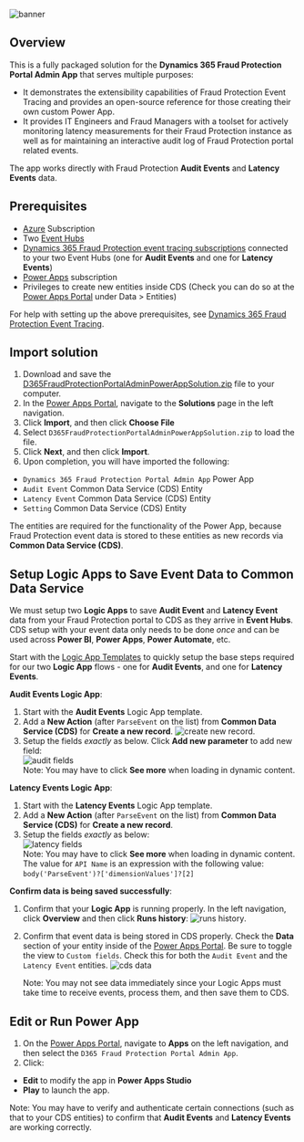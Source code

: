 ![banner](https://i.ibb.co/s6KQBB7/banner.png)

## Overview

This is a fully packaged solution for the **Dynamics 365 Fraud Protection Portal Admin App** that serves multiple purposes:

- It demonstrates the extensibility capabilities of Fraud Protection Event Tracing and provides an open-source reference for those creating their own custom Power App.
- It provides IT Engineers and Fraud Managers with a toolset for actively monitoring latency measurements for their Fraud Protection instance as well as for maintaining an interactive audit log of Fraud Protection portal related events.

The app works directly with Fraud Protection **Audit Events** and **Latency Events** data.

## Prerequisites

- [Azure](https://azure.microsoft.com/en-us/features/azure-portal/) Subscription
- Two [Event Hubs](https://docs.microsoft.com/en-us/azure/event-hubs/event-hubs-create)
- [Dynamics 365 Fraud Protection event tracing subscriptions](https://docs.microsoft.com/en-us/dynamics365/fraud-protection/event-tracing) connected to your two Event Hubs (one for **Audit Events** and one for **Latency Events**)
- [Power Apps](https://powerapps.microsoft.com/en-us/) subscription
- Privileges to create new entities inside CDS (Check you can do so at the [Power Apps Portal](https://make.preview.powerapps.com/) under Data > Entities)

For help with setting up the above prerequisites, see [Dynamics 365 Fraud Protection Event Tracing](https://docs.microsoft.com/en-us/dynamics365/fraud-protection/event-tracing).

## Import solution

1. Download and save the [D365FraudProtectionPortalAdminPowerAppSolution.zip](https://github.com/microsoft/Dynamics-365-Fraud-Protection-Samples/raw/master/power%20app%20sample/D365FraudProtectionPortalAdminPowerAppSolution.zip) file to your computer.
2. In the [Power Apps Portal](https://make.preview.powerapps.com/), navigate to the **Solutions** page in the left navigation.
3. Click **Import**, and then click **Choose File**
4. Select `D365FraudProtectionPortalAdminPowerAppSolution.zip` to load the file.
5. Click **Next**, and then click **Import**.
6. Upon completion, you will have imported the following:

- `Dynamics 365 Fraud Protection Portal Admin App` Power App
- `Audit Event` Common Data Service (CDS) Entity
- `Latency Event` Common Data Service (CDS) Entity
- `Setting` Common Data Service (CDS) Entity

The entities are required for the functionality of the Power App, because Fraud Protection event data is stored to these entities as new records via **Common Data Service (CDS)**.

## Setup Logic Apps to Save Event Data to Common Data Service

We must setup two **Logic Apps** to save **Audit Event** and **Latency Event** data from your Fraud Protection portal to CDS as they arrive in **Event Hubs**. CDS setup with your event data only needs to be done _once_ and can be used across **Power BI**, **Power Apps**, **Power Automate**, etc.

Start with the [Logic App Templates](https://github.com/microsoft/Dynamics-365-Fraud-Protection-Samples/tree/master/logic%20app%20templates) to quickly setup the base steps required for our two **Logic App** flows - one for **Audit Events**, and one for **Latency Events**.

**Audit Events Logic App**:

1. Start with the **Audit Events** Logic App template.
2. Add a **New Action** (after `ParseEvent` on the list) from **Common Data Service (CDS)** for **Create a new record**.
   ![create new record](https://i.ibb.co/dmsDcdB/Clean-Shot-2020-08-24-at-11-30-14.png).
3. Setup the fields _exactly_ as below. Click **Add new parameter** to add new field:  
   ![audit fields](https://i.ibb.co/Y3Tv06W/Clean-Shot-2020-08-24-at-11-30-35.png)  
   Note: You may have to click **See more** when loading in dynamic content.

**Latency Events Logic App**:

1. Start with the **Latency Events** Logic App template.
2. Add a **New Action** (after `ParseEvent` on the list) from **Common Data Service (CDS)** for **Create a new record**.
3. Setup the fields _exactly_ as below:  
    ![latency fields](https://i.ibb.co/dD09WWT/Clean-Shot-2020-08-24-at-11-42-43.png)  
   Note: You may have to click **See more** when loading in dynamic content.  
   The value for `API Name` is an expression with the following value: `body('ParseEvent')?['dimensionValues']?[2]`

**Confirm data is being saved successfully**:

1. Confirm that your **Logic App** is running properly. In the left navigation, click **Overview** and then click **Runs history**:
   ![runs history](https://i.ibb.co/zF0Hrns/Clean-Shot-2020-08-19-at-11-03-43.png).
2. Confirm that event data is being stored in CDS properly. Check the **Data** section of your entity inside of the [Power Apps Portal](https://make.preview.powerapps.com/). Be sure to toggle the view to `Custom fields`. Check this for both the `Audit Event` and the `Latency Event` entities.
   ![cds data](https://i.ibb.co/ZxdhMRT/Clean-Shot-2020-08-19-at-11-06-19.png)

   Note: You may not see data immediately since your Logic Apps must take time to receive events, process them, and then save them to CDS.

## Edit or Run Power App

1. On the [Power Apps Portal](https://make.preview.powerapps.com/), navigate to **Apps** on the left navigation, and then select the `D365 Fraud Protection Portal Admin App`.
2. Click:

- **Edit** to modify the app in **Power Apps Studio**
- **Play** to launch the app.

Note: You may have to verify and authenticate certain connections (such as that to your CDS entities) to confirm that **Audit Events** and **Latency Events** are working correctly.
